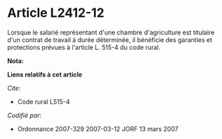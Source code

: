 # Article L2412-12

Lorsque le salarié représentant d'une chambre d'agriculture est titulaire d'un contrat de travail à durée déterminée, il
bénéficie des garanties et protections prévues à l'article L. 515-4 du code rural.

**Nota:**



**Liens relatifs à cet article**

_Cite_:

  - Code rural L515-4

_Codifié par_:

  - Ordonnance 2007-329 2007-03-12 JORF 13 mars 2007
